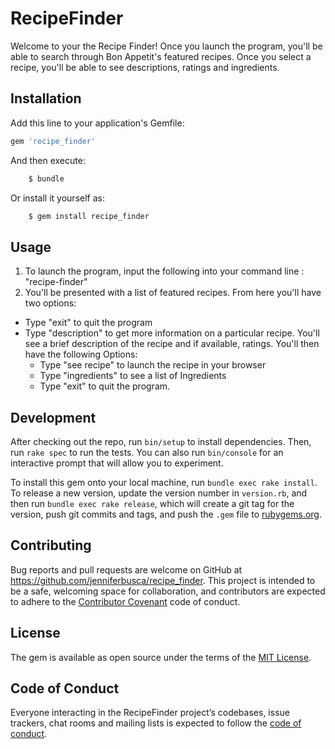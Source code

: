 # RecipeFinder

Welcome to your the Recipe Finder! Once you launch the program, you'll be able to search through Bon Appetit's featured recipes. Once you select a recipe, you'll be able to see descriptions, ratings and ingredients.

## Installation

Add this line to your application's Gemfile:
```ruby
gem 'recipe_finder'
```
And then execute:
```ruby
    $ bundle
```    
Or install it yourself as:
```ruby
    $ gem install recipe_finder
```
## Usage

1) To launch the program, input the following into your command line : "recipe-finder"
2) You'll be presented with a list of featured recipes.
  From here you'll have two options:
  * Type "exit" to quit the program
  * Type "description" to get more information on a particular recipe. You'll see a brief description of the recipe and if available, ratings.
  You'll then have the following Options:
      * Type "see recipe" to launch the recipe in your browser
      * Type "ingredients" to see a list of Ingredients
      * Type "exit" to quit the program.

## Development

After checking out the repo, run `bin/setup` to install dependencies. Then, run `rake spec` to run the tests. You can also run `bin/console` for an interactive prompt that will allow you to experiment.

To install this gem onto your local machine, run `bundle exec rake install`. To release a new version, update the version number in `version.rb`, and then run `bundle exec rake release`, which will create a git tag for the version, push git commits and tags, and push the `.gem` file to [rubygems.org](https://rubygems.org).

## Contributing

Bug reports and pull requests are welcome on GitHub at https://github.com/jenniferbusca/recipe_finder. This project is intended to be a safe, welcoming space for collaboration, and contributors are expected to adhere to the [Contributor Covenant](http://contributor-covenant.org) code of conduct.

## License

The gem is available as open source under the terms of the [MIT License](https://opensource.org/licenses/MIT).

## Code of Conduct

Everyone interacting in the RecipeFinder project’s codebases, issue trackers, chat rooms and mailing lists is expected to follow the [code of conduct](https://github.com/jenniferbusca/recipe_finder/blob/master/CODE_OF_CONDUCT.md).
